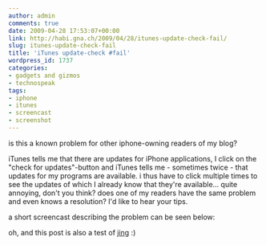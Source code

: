 ```yaml
---
author: admin
comments: true
date: 2009-04-28 17:53:07+00:00
link: http://habi.gna.ch/2009/04/28/itunes-update-check-fail/
slug: itunes-update-check-fail
title: 'iTunes update-check #fail'
wordpress_id: 1737
categories:
- gadgets and gizmos
- technospeak
tags:
- iphone
- itunes
- screencast
- screenshot
---
```


is this a known problem for other iphone-owning readers of my blog?  

iTunes tells me that there are updates for iPhone applications, I click on the "check for updates"-button and iTunes tells me - sometimes twice - that updates for my programs are available. i thus have to click multiple times to see the updates of which I already know that they're available... quite annoying, don't you think? does one of my readers have the same problem and even knows a resolution? I'd like to hear your tips.  

a short screencast describing the problem can be seen below:  


  
  
  
  
  
  
  
  
  
  

oh, and this post is also a test of [jing](http://www.jingproject.com/) :)

